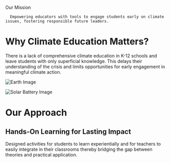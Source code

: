Our Mission

      Empowering educators with tools to engage students early on climate issues, fostering responsible future leaders.

# Why Climate Education Matters?

There is a lack of comprehensive climate education in K-12 schools and leave students with only superficial knowledge. This delays their understanding of the crisis and limits opportunities for early engagement in meaningful climate action.

![Earth Image](/images/earth.png)

![Solar Battery Image](/images/solarBattery.png)
# Our Approach

## Hands-On Learning for Lasting Impact

Designed activities for students to learn experientially and for teachers to easily integrate in their classrooms thereby bridging the gap between theories and practical application.
